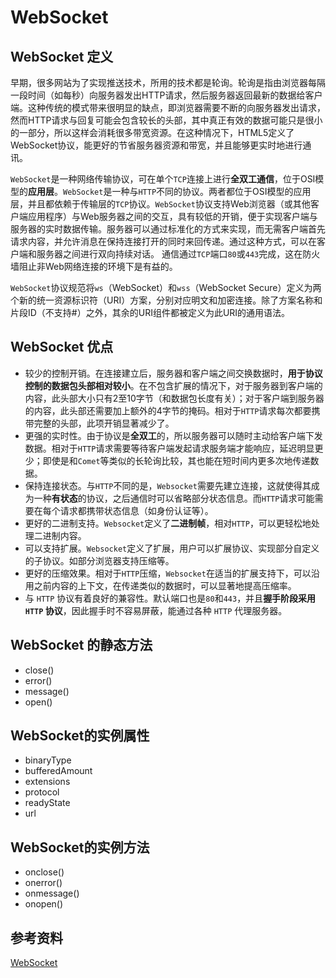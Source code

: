 # WebSocket

## WebSocket 定义

早期，很多网站为了实现推送技术，所用的技术都是轮询。轮询是指由浏览器每隔一段时间（如每秒）向服务器发出HTTP请求，然后服务器返回最新的数据给客户端。这种传统的模式带来很明显的缺点，即浏览器需要不断的向服务器发出请求，然而HTTP请求与回复可能会包含较长的头部，其中真正有效的数据可能只是很小的一部分，所以这样会消耗很多带宽资源。在这种情况下，HTML5定义了WebSocket协议，能更好的节省服务器资源和带宽，并且能够更实时地进行通讯。

`WebSocket`是一种网络传输协议，可在单个`TCP`连接上进行**全双工通信**，位于OSI模型的**应用层**。`WebSocket`是一种与`HTTP`不同的协议。两者都位于OSI模型的应用层，并且都依赖于传输层的`TCP`协议。`WebSocket`协议支持Web浏览器（或其他客户端应用程序）与Web服务器之间的交互，具有较低的开销，便于实现客户端与服务器的实时数据传输。服务器可以通过标准化的方式来实现，而无需客户端首先请求内容，并允许消息在保持连接打开的同时来回传递。通过这种方式，可以在客户端和服务器之间进行双向持续对话。 通信通过`TCP`端口`80`或`443`完成，这在防火墙阻止非Web网络连接的环境下是有益的。

`WebSocket`协议规范将`ws`（WebSocket）和`wss`（WebSocket Secure）定义为两个新的统一资源标识符（URI）方案，分别对应明文和加密连接。除了方案名称和片段ID（不支持#）之外，其余的URI组件都被定义为此URI的通用语法。

## WebSocket 优点

- 较少的控制开销。在连接建立后，服务器和客户端之间交换数据时，**用于协议控制的数据包头部相对较小**。在不包含扩展的情况下，对于服务器到客户端的内容，此头部大小只有2至10字节（和数据包长度有关）；对于客户端到服务器的内容，此头部还需要加上额外的4字节的掩码。相对于`HTTP`请求每次都要携带完整的头部，此项开销显著减少了。
- 更强的实时性。由于协议是**全双工**的，所以服务器可以随时主动给客户端下发数据。相对于`HTTP`请求需要等待客户端发起请求服务端才能响应，延迟明显更少；即使是和`Comet`等类似的长轮询比较，其也能在短时间内更多次地传递数据。
- 保持连接状态。与`HTTP`不同的是，`Websocket`需要先建立连接，这就使得其成为一种**有状态**的协议，之后通信时可以省略部分状态信息。而`HTTP`请求可能需要在每个请求都携带状态信息（如身份认证等）。
- 更好的二进制支持。`Websocket`定义了**二进制帧**，相对`HTTP`，可以更轻松地处理二进制内容。
- 可以支持扩展。`Websocket`定义了扩展，用户可以扩展协议、实现部分自定义的子协议。如部分浏览器支持压缩等。
- 更好的压缩效果。相对于`HTTP`压缩，`Websocket`在适当的扩展支持下，可以沿用之前内容的上下文，在传递类似的数据时，可以显著地提高压缩率。
- 与 `HTTP` 协议有着良好的兼容性。默认端口也是`80`和`443`，并且**握手阶段采用 `HTTP` 协议**，因此握手时不容易屏蔽，能通过各种 `HTTP` 代理服务器。

## WebSocket 的静态方法

- close()
- error()
- message()
- open()

## WebSocket的实例属性

- binaryType
- bufferedAmount
- extensions
- protocol
- readyState
- url

## WebSocket的实例方法

- onclose()
- onerror()
- onmessage()
- onopen()

## 参考资料

[WebSocket](https://zh.m.wikipedia.org/zh-hans/WebSocket)